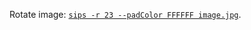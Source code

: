 Rotate image: [`sips -r 23 --padColor FFFFFF image.jpg`](https://apple.stackexchange.com/questions/16827/is-it-possible-to-rotate-images-in-preview-in-degrees-other-than-90/60570#60570).
